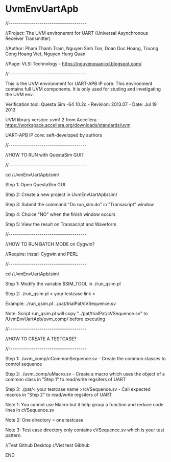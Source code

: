 # UvmEnvUartApb
//--------------------------------------

//Project: The UVM environemnt for UART (Universal Asynchronous Receiver Transmitter)

//Author:  Pham Thanh Tram, Nguyen Sinh Ton, Doan Duc Hoang, Truong Cong Hoang Viet, Nguyen Hung Quan

//Page:    VLSI Technology - https://nguyenquanicd.blogspot.com/

//--------------------------------------

This is the UVM environment for UART-APB IP core. This environment contains full UVM components. It is only used for studing and invetigating the UVM env.

Verification tool: Questa Sim -64 10.2c - Revision: 2013.07 - Date: Jul 19 2013

UVM library version: uvm1.2 from Accellera - https://workspace.accellera.org/downloads/standards/uvm

UART-APB IP core: seft-developed by authors

//--------------------------------------

//HOW TO RUN with QuestaSim GUI?

//--------------------------------------

cd /UvmEnvUartApb/sim/

Step 1: Open QuestaSim GUI

Step 2: Create a new project in UvmEnvUartApb/sim/

Step 3: Submit the command "Do run_sim.do" in "Transacript" window

Step 4: Choice "NO" when the finish window occurs

Step 5: View the result on Transacript and Waveform

//--------------------------------------

//HOW TO RUN BATCH MODE on Cygwin?

//Require: Install Cygwin and PERL

//--------------------------------------

cd /UvmEnvUartApb/sim/

Step 1: Modify the variable $SIM_TOOL in ./run_qsim.pl

Step 2: ./run_qsim.pl < your testcase link >

Example: ./run_qsim.pl ../pat/trialPat/cVSequence.sv

Note: Script run_qsim.pl will copy "../pat/trialPat/cVSequence.sv" to /UvmEnvUartApb/uvm_comp/ before executing

//--------------------------------------

//HOW TO CREATE A TESTCASE?

//--------------------------------------

Step 1: ./uvm_comp/cCommonSequence.sv - Create the common classes to control sequence

Step 2: ./uvm_comp/uMacro.sv - Create a macro which uses the object of a common class
in "Step 1" to read/write regsiters of UART

Step 3: ./pat/< your testcase name >/cVSequence.sv - Call expected macros in "Step 2" to read/write regsiters of UART

Note 1: You cannot use Macro but it help group a function and reduce code lines in cVSequence.sv

Note 2: One directory = one testcase

Note 3: Test case directory only contains cVSequence.sv which is your test pattern.


//Test Github Desktop
//Viet test Gibhub

END

